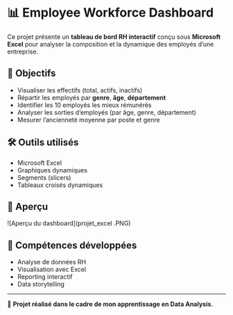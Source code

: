 # 📊 Employee Workforce Dashboard

Ce projet présente un **tableau de bord RH interactif** conçu sous **Microsoft Excel** pour analyser la composition et la dynamique des employés d’une entreprise.

## 🎯 Objectifs
- Visualiser les effectifs (total, actifs, inactifs)
- Répartir les employés par **genre**, **âge**, **département**
- Identifier les 10 employés les mieux rémunérés
- Analyser les sorties d’employés (par âge, genre, département)
- Mesurer l’ancienneté moyenne par poste et genre

## 🛠️ Outils utilisés
- Microsoft Excel
- Graphiques dynamiques
- Segments (slicers)
- Tableaux croisés dynamiques

## 📎 Aperçu

![Aperçu du dashboard](projet_excel
.PNG)

## 🧠 Compétences développées
- Analyse de données RH
- Visualisation avec Excel
- Reporting interactif
- Data storytelling

---

🔗 **Projet réalisé dans le cadre de mon apprentissage en Data Analysis.**


